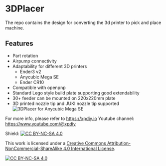 # 3DPlacer
The repo contains the design for converting the 3d printer to pick and place machine.
## Features
* Part rotation
* Airpump connectivity
* Adaptability for different 3D printers
  - Ender3 v2
  - Anycubic Mega SE
  - Ender CR10
* Compatible with openpnp
* Standard Lego style build plate supporting good extendability
* 30+ feeder can be mounted on 220x220mm plate
* 3D printed nozzle tip and JUKI nozzle tip supported
![3DPlacer for Anycubic Mega SE](https://github.com/xpDIY/3DPlacer/blob/main/pictures/3dpnp_mega_se.jpg)

For more info, please refer to https://xpdiy.io
Youtube channel: https://www.youtube.com/@xpdiy


Shield: [![CC BY-NC-SA 4.0][cc-by-nc-sa-shield]][cc-by-nc-sa]

This work is licensed under a
[Creative Commons Attribution-NonCommercial-ShareAlike 4.0 International License][cc-by-nc-sa].

[![CC BY-NC-SA 4.0][cc-by-nc-sa-image]][cc-by-nc-sa]

[cc-by-nc-sa]: http://creativecommons.org/licenses/by-nc-sa/4.0/
[cc-by-nc-sa-image]: https://licensebuttons.net/l/by-nc-sa/4.0/88x31.png
[cc-by-nc-sa-shield]: https://img.shields.io/badge/License-CC%20BY--NC--SA%204.0-lightgrey.svg
